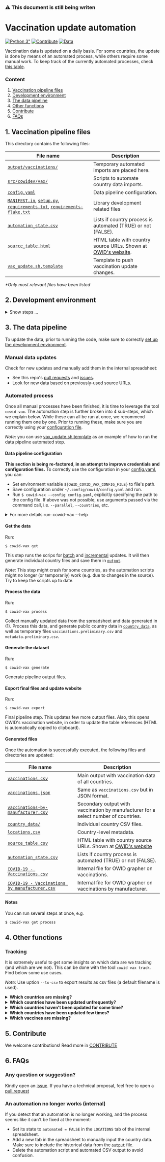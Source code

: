 ### ⚠️ This document is still being writen


# Vaccination update automation
[![Python 3"](https://img.shields.io/badge/python-3.7|3.8|3.9-blue.svg?&logo=python&logoColor=yellow)](https://www.python.org/downloads/release/python-3)
[![Contribute](https://img.shields.io/badge/-contribute-0055ff)](CONTRIBUTE.md)
[![Data](https://img.shields.io/badge/public-data-purple)](../../../public/data/)


Vaccination data is updated on a daily basis. For some countries, the update is done by means of an automated process,
while others require some manual work. To keep track of the currently automated processes, check [this
table](../../output/vaccinations/automation_state.csv). 

### Content
1. [Vaccination pipeline files](#1-vaccination-pipeline-files)
2. [Development environment](#2-development-environment)
3. [The data pipeline](#3-the-data-pipeline)
4. [Other functions](#4-other-functions)
5. [Contribute](CONTRIBUTE.md)
6. [FAQs](#6-faqs)

## 1. Vaccination pipeline files
This directory contains the following files:


| File name      | Description |
| ----------- | ----------- |
| [`output/vaccinations/`](../../output/vaccinations/)      | Temporary automated imports are placed here.       |
| [`src/cowidev/vax/`](../../src/cowidev/vax)      | Scripts to automate country data imports.       |
| [`config.yaml`](config.yaml)      | Data pipeline configuration.       |
| [`MANIFEST.in`](MANIFEST.IN), [`setup.py`](setup.py), [`requirements.txt`](requirements.txt), [`requirements-flake.txt`](requirements-flake.txt)      |     Library development related files   |
| [`automation_state.csv`](../../output/vaccinations/automation_state.csv)      |     Lists if country process is automated (TRUE) or not (FALSE).   |
| [`source_table.html`](source_table.html)      | HTML table with country source URLs. Shown at [OWID's website](https://ourworldindata.org/covid-vaccinations#source-information-country-by-country).       |
| [`vax_update.sh.template`](vax_update.sh.template)      | Template to push vaccination update changes.       |

_*Only most relevant files have been listed_ 


## 2. Development environment
<details closed>
<summary>Show steps ...</summary>
Follow the steps below to correctly set up your virtual environment.

### Configuration file
A valid _configuration file_ is required to run the vaccination pipeline. In addition, you must have environment
variable `{OWID_COVID_VAX_CONFIG_FILE}` pointing to the aforementioned _configuration file_. We currently use
[config.yaml](../../config.yaml). This file contains data used throughout the different pipeline stages.

```yaml
global:
  project_dir: !ENV ${OWID_COVID_PROJECT_DIR}
  credentials: !ENV ${OWID_COVID_VAX_CREDENTIALS_FILE}
pipeline:
  get-data:
    parallel: True
    countries:
    njobs: -2
    skip_countries:
      - Colombia
  process-data:
    skip_complete:
    skip_monotonic_check:
      Northern Ireland:
        - date: 2021-04-29
          metrics: people_vaccinated
    skip_anomaly_check:
      Bahrain:
        - date: 2021-03-06
          metrics: total_vaccinations
      Bolivia:
        - date: 2021-03-06
          metrics: people_vaccinated
      Brazil:
        - date: 2021-01-21
          metrics: 
           - total_vaccinations
           - people_vaccinated
  generate-dataset:
```

Our current configuration requires to previously set environment variables `${OWID_COVID_PROJECT_DIR}` and
`${OWID_COVID_VAX_CREDENTIALS_FILE}`. We recommend defining them in `~/.bashrc` or `/.bash_profile`. For instance:

```sh
export OWID_COVID_PROJECT_DIR=/Users/username/projects/covid-19-data
export OWID_COVID_VAX_CREDENTIALS_FILE=${OWID_COVID_PROJECT_DIR}/scripts/vax_dataset_config.json
```

### Credentials file
The environment variable `${OWID_COVID_VAX_CREDENTIALS_FILE}` corresponds to the path to the credentials file. This is internal. Google-related fields require a valid OAuth JSON credentials file (see [gsheets
  documentation](https://gsheets.readthedocs.io/en/stable/#quickstart)). The file should have the following structure:
```json
{
    "greece_api_token": "[GREECE_API_TOKEN]",
    "owid_cloud_table_post": "[OWID_CLOUD_TABLE_POST]",
    "google_credentials": "[CREDENTIALS_JSON_PATH]",
    "google_spreadsheet_vax_id": "[SHEET_ID]",
    "twitter_consumer_key": "[TWITTER_CONSUMER_KEY]",
    "twitter_consumer_secret": "[TWITTER_CONSUMER_SECRET]"
}
```

### Check the style
We use [flake8](https://flake8.pycqa.org/en/latest/) to check the style of our code. The configuration lives in file 
[tox.ini](../../tox.ini). To check the style, simply run

```sh
$ tox
```
**Note**: This requires tox to be installed (`$ pip install tox`)
</details>

## 3. The data pipeline
To update the data, prior to running the code, make sure to correctly [set up the development environment](#2-development-environment).

### Manual data updates

Check for new updates and manually add them in the internal spreadsheet:
- See this repo's [pull requests](https://github.com/owid/covid-19-data/pulls) and [issues](https://github.com/owid/covid-19-data/issues).
- Look for new data based on previously-used source URLs.

### Automated process
Once all manual processes have been finished, it  is time to leverage the tool `cowid-vax`. The automation step is
further broken into 4 sub-steps, which we explain below. While these can all be run at once, we recommend running them
one by one. Prior to running these, make sure you are correctly using your [configuration file](#configuration-file).

*Note*: you can use [vax_update.sh.template](../../vax_update.sh.template) as an example of how to run the data pipeline
automated step.

#### Data pipeline configuration
**This section is being re-factored, in an attempt to improve credentials and configuration files.**
To correctly use the configuration in your [config.yaml](../../config.yaml), you can:
  - Set environment variable `${OWID_COVID_VAX_CONFIG_FILE}` to file's path.
  - Save configuration under `~/.config/cowid/config.yaml` and run.
  - Run `$ cowid-vax --config config.yaml`, explicitly specifying the path to the config file.
If above was not possible, use arguments passed via the command call, i.e. `--parallel`, `--countries`, etc.


<details closed>
<summary markdown='span'>For more details run: cowid-vax --help</summary>

```txt
usage: cowid-vax [-h] [-c COUNTRIES] [-p] [-j NJOBS] [-s] [--config CONFIG] [--credentials CREDENTIALS] [--checkr]
                 {get-data,process-data,generate-dataset,export,all}

Execute COVID-19 vaccination data collection pipeline.

positional arguments:
  {get-data,process-data,generate-dataset,export,all}
                        Choose a step: i) `get-data` will run automated scripts, 2) `process-data` will get csvs generated in
                        1 and collect all data from spreadsheet, 3) `generate-dataset` generate the output files, 4) `export`
                        to generate all final files, 5) `all` will run all steps sequentially.

optional arguments:
  -h, --help            show this help message and exit
  -c COUNTRIES, --countries COUNTRIES
                        Run for a specific country. For a list of countries use commas to separate them (only in mode get-
                        data)E.g.: peru, norway. Special keywords: 'all' to run all countries, 'incremental' to run
                        incrementalupdates, 'batch' to run batch updates. Defaults to all countries. (default: all)
  -p, --parallel        Execution done in parallel (only in mode get-data). (default: False)
  -j NJOBS, --njobs NJOBS
                        Number of jobs for parallel processing. Check Parallel class in joblib library for more info (only in
                        mode get-data). (default: -2)
  -s, --show-config     Display configuration parameters at the beginning of the execution. (default: False)
  --config CONFIG       Path to config file (YAML). Will look for file in path given by environment variable
                        `$OWID_COVID_VAX_CONFIG_FILE`. If not set, will default to ~/.config/cowid/config.yaml (default:
                        /Users/lucasrodes/repos/covid-19-data/scripts/scripts/vaccinations/config.yaml)
  --credentials CREDENTIALS
                        Path to credentials file (JSON). If a config file is being used, the value ther will be prioritized.
                        (default: vax_dataset_config.json)
  --checkr              Compare results from generate-dataset with results obtained with former generate_dataset.R script.It
                        requires that the R script is previously run (without removing temporary files vax & metadata)!
                        (default: False)

```
</details>

#### Get the data

Run: 

```
$ cowid-vax get
```
This step runs the scrips for [batch](../../src/cowidev/vax/batch) and [incremental](../../src/cowidev/vax/incremental) updates. It will then generate
individual country files and save them in [`output`](output/vaccinations/main_data/).

*Note:* This step might crash for some countries, as the automation scripts might no longer (or temporarily) work
(e.g. due to changes in the source). Try to keep the scripts up to date.
#### Process the data

Run: 

```
$ cowid-vax process
```

Collect manually updated data from the spreadsheet and data generated in (1). Process this data, and generate public country data in
  [`country_data`](../../../public/data/vaccinations/country_data/), as well as temporary files 
  `vaccinations.preliminary.csv` and `metadata.preliminary.csv`.

#### Generate the dataset

Run: 

```
$ cowid-vax generate
```

Generate pipeline output files.

#### Export final files and update website

Run: 

```
$ cowid-vax export
```

Final pipeline step. This updates few more output files. Also, this opens OWID's vaccination website, in order to update
the table references (HTML is automatically copied to clipboard).

#### Generated files
Once the automation is successfully executed, the following files and directories are updated:

| File name      | Description |
| ----------- | ----------- |
| [`vaccinations.csv`](../../../public/data/vaccinations/vaccinations.csv)      | Main output with vaccination data of all countries.       |
| [`vaccinations.json`](../../../public/data/vaccinations/vaccinations.json)   | Same as `vaccinations.csv` but in JSON format.        |
| [`vaccinations-by-manufacturer.csv`](../../../public/data/vaccinations/vaccinations-by-manufacturer.csv)   | Secondary output with vaccination by manufacturer for a select number of countries.        |
| [`country_data/`](../../../public/data/vaccinations/country_data/)   | Individual country CSV files.        |
| [`locations.csv`](../../../public/data/vaccinations/locations.csv)   | Country-level metadata.        |
| [`source_table.csv`](../../output/vaccinations/source_table.html)   | HTML table with country source URLs. Shown at [OWID's website](https://ourworldindata.org/covid-vaccinations#source-information-country-by-country)        |
| [`automation_state.csv`](../../output/vaccinations/automation_state.csv)   | Lists if country process is automated (TRUE) or not (FALSE).        |
| [`COVID-19 - Vaccinations.csv`](../../grapher/COVID-19%20-%20Vaccinations.csv)   | Internal file for OWID grapher on vaccinations.        |
| [`COVID-19 - Vaccinations by manufacturer.csv`](../../grapher/COVID-19%20-%20Vaccinations%20by%20manufacturer.csv)   | Internal file for OWID grapher on vaccinations by manufacturer.        |


#### Notes

You can run several steps at once, e.g.

```sh
$ cowid-vax get process
```

## 4. Other functions
### Tracking
It is extremely useful to get some insights on which data are we tracking (and which are we not). This can be done with
the tool `cowid vax track`. Find below some use cases.

*Note*: Use uption `--to-csv` to export results as csv files (a default filename is used).

<details closed>
<summary><strong>Which countries are missing?</strong></summary>
Run 

```
$ cowid vax track countries-missing
```
Countries are given from most to least populated.
</details>

<details closed>
<summary><strong>Which countries have been updated unfrequently?</strong></summary>
Get the list of countries sorted by least frequently updated. The update frequency is defined by the ratio between the 
number of days with an update and the number of days of observation (i.e. days since first update).

```
$ cowid vax track countries-least-updatedfreq
```

Countries are given from least to most frequently updated.
</details>

<details closed>
<summary><strong>Which countries haven't been updated for some time?</strong></summary>
Get the list of countries and their last update by running:

```
$ cowid vax track countries-last-updated
```

Countries are given from least to most recently updated.
</details>

<details closed>
<summary><strong>Which countries have been updated few times?</strong></summary>
Get the list of countries least updated (in absolute counts):

```
$ cowid vax track countries-least-updated
```

Countries are given from least to most frequently updated.
</details>

<details closed>
<summary><strong>Which vaccines are missing?</strong></summary>
Get the list of countries with missing vaccines:

```
$ cowid vax track vaccines-missing
```

Countries are given from the one with the least to the one with he most number of untracked vaccines.
</details>


## 5. Contribute
We welcome contributions! Read more in [CONTRIBUTE](CONTRIBUTE.md)
## 6. FAQs

### Any question or suggestion?
Kindly open an [issue](https://github.com/owid/covid-19-data/issues/new). If you have a technical proposal, feel free to
open a [pull request](https://github.com/owid/covid-19-data/compare)

### An automation no longer works (internal)
If you detect that an automation is no longer working, and the process seems like it can't be fixed at the moment:
- Set its state to `automated = FALSE` in the `LOCATIONS` tab of the internal spreadsheet.
- Add a new tab in the spreadsheet to manually input the country data. Make sure to include the historical data from the [`output`](../../output) file.
- Delete the automation script and automated CSV output to avoid confusion.
